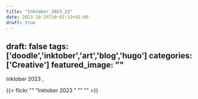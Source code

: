 ```yaml
---
title: "Inktober_2023_23"
date: 2023-10-26T10:02:13+01:00
draft: true
---
```

draft: false
tags: ['doodle','inktober','art','blog','hugo']
categories: ['Creative']
featured_image: ""
---

Inktober 2023 , 


{{< flickr ""
           "Inktober 2023 "
           ""
           "" >}}
